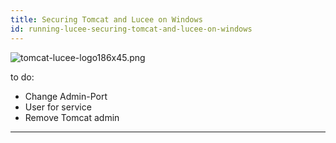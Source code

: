 ```yaml
---
title: Securing Tomcat and Lucee on Windows
id: running-lucee-securing-tomcat-and-lucee-on-windows
---
```


![tomcat-lucee-logo186x45.png](https://bitbucket.org/repo/rX87Rq/images/203830259-tomcat-lucee-logo186x45.png)

to do:
- Change Admin-Port
- User for service
- Remove Tomcat admin

- - -
